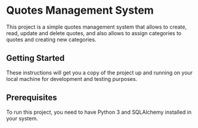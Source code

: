 # Quotes Management System
This project is a simple quotes management system that allows to create, read, update and delete quotes, and also allows to assign categories to quotes and creating new categories.

## Getting Started
These instructions will get you a copy of the project up and running on your local machine for development and testing purposes.

## Prerequisites
To run this project, you need to have Python 3 and SQLAlchemy installed in your system.